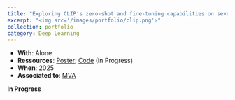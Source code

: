 ```yaml
---
title: "Exploring CLIP's zero-shot and fine-tuning capabilities on several datasets"
excerpt: "<img src='/images/portfolio/clip.png'>"
collection: portfolio
category: Deep Learning
---
```


* __With__: Alone
* __Ressources__: [Poster](/files/portfolio/dl_clip_poster.pdf); [Code](/) (In Progress)
* __When__: 2025
* __Associated to__: [MVA](https://www.master-mva.com/)

**In Progress**
